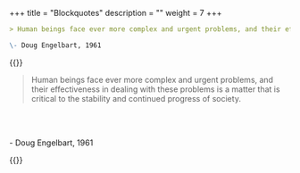 +++
title = "Blockquotes"
description = ""
weight = 7
+++


```md
> Human beings face ever more complex and urgent problems, and their effectiveness in dealing with these problems is a matter that is critical to the stability and continued progress of society.

\- Doug Engelbart, 1961
```

{{<revealjs theme="black" progress="true" controls="true">}}
> Human beings face ever more complex and urgent problems, and their effectiveness in dealing with these problems is a matter that is critical to the stability and continued progress of society.

<br><br>

\- Doug Engelbart, 1961

{{</revealjs>}}

